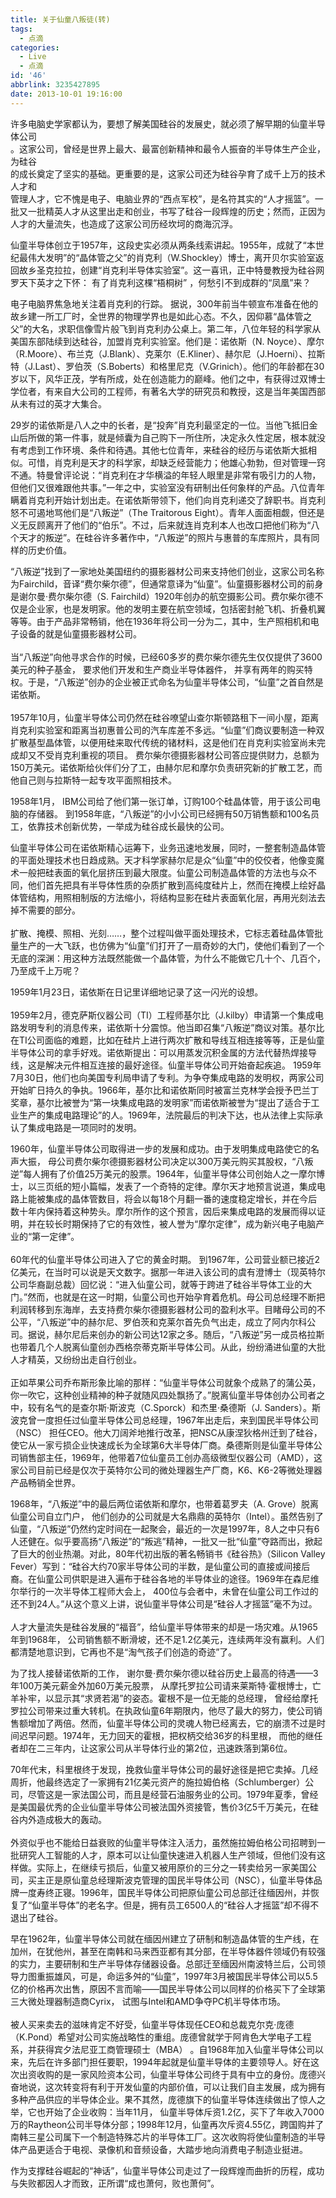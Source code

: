 ```yaml
---
title: 关于仙童八叛徒(转)
tags:
  - 点滴
categories:
  - Live
  - 点滴
id: '46'
abbrlink: 3235427895
date: 2013-10-01 19:16:00
---
```


许多电脑史学家都认为，要想了解美国硅谷的发展史，就必须了解早期的仙童半导体公司  
。这家公司，曾经是世界上最大、最富创新精神和最令人振奋的半导体生产企业，为硅谷  
的成长奠定了坚实的基础。更重要的是，这家公司还为硅谷孕育了成千上万的技术人才和  
管理人才，它不愧是电子、电脑业界的“西点军校”，是名符其实的“人才摇篮”。一批又一批精英人才从这里出走和创业，书写了硅谷一段辉煌的历史；然而，正因为人才的大量流失，也造成了这家公司历经坎坷的商海沉浮。  
  
仙童半导体创立于1957年，这段史实必须从两条线索讲起。1955年，成就了“本世纪最伟大发明”的“晶体管之父”的肖克利（W.Shockley）博士，离开贝尔实验室返回故乡圣克拉拉，创建“肖克利半导体实验室”。这一喜讯，正中特曼教授为硅谷网罗天下英才之下怀： 有了肖克利这棵“梧桐树” ，何愁引不到成群的“凤凰”来？  
  
电子电脑界焦急地关注着肖克利的行踪。 据说，300年前当牛顿宣布准备在他的故乡建一所工厂时，全世界的物理学界也是如此心态。不久，因仰慕“晶体管之父”的大名，求职信像雪片般飞到肖克利办公桌上。第二年，八位年轻的科学家从美国东部陆续到达硅谷，加盟肖克利实验室。他们是：诺依斯（N. Noyce）、摩尔（R.Moore）、布兰克（J.Blank）、克莱尔（E.Kliner）、赫尔尼（J.Hoerni）、拉斯特（J.Last）、罗伯茨（S.Boberts）和格里尼克（V.Grinich）。他们的年龄都在30岁以下，风华正茂，学有所成，处在创造能力的巅峰。他们之中，有获得过双博士学位者，有来自大公司的工程师，有著名大学的研究员和教授，这是当年美国西部从未有过的英才大集合。  
  
29岁的诺依斯是八人之中的长者，是“投奔”肖克利最坚定的一位。当他飞抵旧金山后所做的第一件事，就是倾囊为自己购下一所住所，决定永久性定居，根本就没有考虑到工作环境、条件和待遇。其他七位青年，来硅谷的经历与诺依斯大抵相似。可惜，肖克利是天才的科学家，却缺乏经营能力；他雄心勃勃，但对管理一窍不通。特曼曾评论说：“肖克利在才华横溢的年轻人眼里是非常有吸引力的人物，但他们又很难跟他共事。”一年之中，实验室没有研制出任何象样的产品。八位青年瞒着肖克利开始计划出走。在诺依斯带领下，他们向肖克利递交了辞职书。肖克利怒不可遏地骂他们是“八叛逆”（The Traitorous Eight）。青年人面面相觑，但还是义无反顾离开了他们的“伯乐”。不过，后来就连肖克利本人也改口把他们称为“八个天才的叛逆”。在硅谷许多著作中，“八叛逆”的照片与惠普的车库照片，具有同样的历史价值。  
  
“八叛逆”找到了一家地处美国纽约的摄影器材公司来支持他们创业，这家公司名称为Fairchild，音译“费尔柴尔德”，但通常意译为“仙童”。仙童摄影器材公司的前身是谢尔曼·费尔柴尔德（S. Fairchild）1920年创办的航空摄影公司。费尔柴尔德不仅是企业家，也是发明家。他的发明主要在航空领域，包括密封舱飞机、折叠机翼等等。由于产品非常畅销，他在1936年将公司一分为二，其中，生产照相机和电子设备的就是仙童摄影器材公司。  
   
当“八叛逆”向他寻求合作的时候，已经60多岁的费尔柴尔德先生仅仅提供了3600美元的种子基金， 要求他们开发和生产商业半导体器件， 并享有两年的购买特权。于是，“八叛逆”创办的企业被正式命名为仙童半导体公司，“仙童”之首自然是诺依斯。  
   
1957年10月，仙童半导体公司仍然在硅谷嘹望山查尔斯顿路租下一间小屋，距离肖克利实验室和距离当初惠普公司的汽车库差不多远。“仙童”们商议要制造一种双扩散基型晶体管，以便用硅来取代传统的锗材料，这是他们在肖克利实验室尚未完成却又不受肖克利重视的项目。 费尔柴尔德摄影器材公司答应提供财力，总额为150万美元。诺依斯给伙伴们分了工，由赫尔尼和摩尔负责研究新的扩散工艺，而他自己则与拉斯特一起专攻平面照相技术。  
  
1958年1月， IBM公司给了他们第一张订单，订购100个硅晶体管，用于该公司电脑的存储器。 到1958年底，“八叛逆”的小小公司已经拥有50万销售额和100名员工，依靠技术创新优势，一举成为硅谷成长最快的公司。  
  
仙童半导体公司在诺依斯精心运筹下，业务迅速地发展，同时，一整套制造晶体管的平面处理技术也日趋成熟。天才科学家赫尔尼是众“仙童”中的佼佼者，他像变魔术一般把硅表面的氧化层挤压到最大限度。仙童公司制造晶体管的方法也与众不同，他们首先把具有半导体性质的杂质扩散到高纯度硅片上，然而在掩模上绘好晶体管结构，用照相制版的方法缩小，将结构显影在硅片表面氧化层，再用光刻法去掉不需要的部分。  
   
扩散、掩模、照相、光刻……，整个过程叫做平面处理技术，它标志着硅晶体管批量生产的一大飞跃，也仿佛为“仙童”们打开了一扇奇妙的大门，使他们看到了一个无底的深渊：用这种方法既然能做一个晶体管，为什么不能做它几十个、几百个，乃至成千上万呢？  
  
1959年1月23日，诺依斯在日记里详细地记录了这一闪光的设想。  
   
1959年2月，德克萨斯仪器公司（TI）工程师基尔比（J.kilby）申请第一个集成电路发明专利的消息传来，诺依斯十分震惊。他当即召集“八叛逆”商议对策。基尔比在TI公司面临的难题，比如在硅片上进行两次扩散和导线互相连接等等，正是仙童半导体公司的拿手好戏。诺依斯提出：可以用蒸发沉积金属的方法代替热焊接导线，这是解决元件相互连接的最好途径。仙童半导体公司开始奋起疾追。 1959年7月30日，他们也向美国专利局申请了专利。为争夺集成电路的发明权，两家公司开始旷日持久的争执。1966年，基尔比和诺依斯同时被富兰克林学会授予巴兰丁奖章，基尔比被誉为“第一块集成电路的发明家”而诺依斯被誉为“提出了适合于工业生产的集成电路理论”的人。1969年，法院最后的判决下达，也从法律上实际承认了集成电路是一项同时的发明。  
  
1960年，仙童半导体公司取得进一步的发展和成功。由于发明集成电路使它的名声大振， 母公司费尔柴尔德摄影器材公司决定以300万美元购买其股权，“八叛逆”每人拥有了价值25万美元的股票。1964年，仙童半导体公司创始人之一摩尔博士，以三页纸的短小篇幅，发表了一个奇特的定律。摩尔天才地预言说道，集成电路上能被集成的晶体管数目，将会以每18个月翻一番的速度稳定增长，并在今后数十年内保持着这种势头。摩尔所作的这个预言，因后来集成电路的发展而得以证明，并在较长时期保持了它的有效性，被人誉为“摩尔定律”，成为新兴电子电脑产业的“第一定律”。  
   
60年代的仙童半导体公司进入了它的黄金时期。 到1967年，公司营业额已接近2亿美元，在当时可以说是天文数字。据那一年进入该公司的虞有澄博士（现英特尔公司华裔副总裁）回忆说：“进入仙童公司，就等于跨进了硅谷半导体工业的大门。”然而，也就是在这一时期，仙童公司也开始孕育着危机。母公司总经理不断把利润转移到东海岸，去支持费尔柴尔德摄影器材公司的盈利水平。目睹母公司的不公平，“八叛逆”中的赫尔尼、罗伯茨和克莱尔首先负气出走，成立了阿内尔科公司。据说，赫尔尼后来创办的新公司达12家之多。随后，“八叛逆”另一成员格拉斯也带着几个人脱离仙童创办西格奈蒂克斯半导体公司。从此，纷纷涌进仙童的大批人才精英，又纷纷出走自行创业。  
   
正如苹果公司乔布斯形象比喻的那样：“仙童半导体公司就象个成熟了的蒲公英，你一吹它，这种创业精神的种子就随风四处飘扬了。”脱离仙童半导体创办公司者之中，较有名气的是查尔斯·斯波克（C.Sporck）和杰里·桑德斯（J. Sanders）。斯波克曾一度担任过仙童半导体公司总经理，1967年出走后，来到国民半导体公司（NSC） 担任CEO。他大刀阔斧地推行改革，把NSC从康涅狄格州迁到了硅谷， 使它从一家亏损企业快速成长为全球第6大半导体厂商。桑德斯则是仙童半导体公司销售部主任，1969年，他带着7位仙童员工创办高级微型仪器公司（AMD），这家公司目前已经是仅次于英特尔公司的微处理器生产厂商，K6、K6-2等微处理器产品畅销全世界。  
  
1968年，“八叛逆”中的最后两位诺依斯和摩尔，也带着葛罗夫（A. Grove）脱离仙童公司自立门户， 他们创办的公司就是大名鼎鼎的英特尔（Intel）。虽然告别了仙童，“八叛逆”仍然约定时间在一起聚会，最近的一次是1997年，8人之中只有6人还健在。似乎要高扬“八叛逆”的“叛逃”精神，一批又一批“仙童”夺路而出，掀起了巨大的创业热潮。对此，80年代初出版的著名畅销书《硅谷热》（Silicon Valley Fever）写到：“硅谷大约70家半导体公司的半数，是仙童公司的直接或间接后裔。在仙童公司供职是进入遍布于硅谷各地的半导体业的途径。1969年在森尼维尔举行的一次半导体工程师大会上， 400位与会者中，未曾在仙童公司工作过的还不到24人。”从这个意义上讲，说仙童半导体公司是“硅谷人才摇篮”毫不为过。  
   
人才大量流失是硅谷发展的“福音”，给仙童半导体带来的却是一场灾难。从1965年到1968年， 公司销售额不断滑坡，还不足1.2亿美元，连续两年没有赢利。人们都清楚地意识到，它再也不是“淘气孩子们创造的奇迹”了。  
  
为了找人接替诺依斯的工作， 谢尔曼·费尔柴尔德以硅谷历史上最高的待遇——3年100万美元薪金外加60万美元股票， 从摩托罗拉公司请来莱斯特·霍根博士，亡羊补牢，以显示其“求贤若渴”的姿态。霍根不是一位无能的总经理， 曾经给摩托罗拉公司带来过重大转机。在执政仙童6年期限内，他尽了最大的努力，使公司销售额增加了两倍。然而，仙童半导体公司的灵魂人物已经离去，它的崩溃不过是时间迟早问题。1974年，无力回天的霍根，把权柄交给36岁的科里根， 而他的继任者却在二三年内，让这家公司从半导体行业的第2位，迅速跌落到第6位。  
  
70年代末，科里根终于发现，挽救仙童半导体公司的最好途径是把它卖掉。几经周折，他最终选定了一家拥有21亿美元资产的施拉姆伯格（Schlumberger）公司，尽管这是一家法国公司，而且是经营石油服务业的公司。1979年夏季，曾经是美国最优秀的企业仙童半导体公司被法国外资接管，售价3亿5千万美元，在硅谷内外造成极大的轰动。  
   
外资似乎也不能给日益衰败的仙童半导体注入活力，虽然施拉姆伯格公司招聘到一批研究人工智能的人才，原本可以让仙童快速进入机器人生产领域，但他们没有这样做。实际上，在继续亏损后，仙童又被用原价的三分之一转卖给另一家美国公司，买主正是原仙童总经理斯波克管理的国民半导体公司（NSC），仙童半导体品牌一度寿终正寝。1996年，国民半导体公司把原仙童公司总部迁往缅因州，并恢复了“仙童半导体”的老名字。但是，拥有员工6500人的“硅谷人才摇篮”却不得不退出了硅谷。  
  
早在1962年，仙童半导体公司就在缅因州建立了研制和制造晶体管的生产线，在加州，在犹他州，甚至在南韩和马来西亚都有其分部，在半导体器件领域仍有较强的实力，主要研制和生产半导体存储器设备。总部迁至缅因州南波特兰后，公司领导力图重振雄风，可是，命运多舛的“仙童”，1997年3月被国民半导体公司以5.5亿的价格再次出售，原因不言而喻——国民半导体公司以同样的价格买下了全球第三大微处理器制造商Cyrix， 试图与Intel和AMD争夺PC机半导体市场。  
   
被人买来卖去的滋味肯定不好受，仙童半导体现任CEO和总裁克尔克·庞德（K.Pond）希望对公司实施战略性的重组。庞德曾就学于阿肯色大学电子工程系，并获得宾夕法尼亚工商管理硕士（MBA） 。自1968年加入仙童半导体公司以来，先后在许多部门担任要职，1994年起就是仙童半导体的主要领导人。好在这次出资收购的是一家风险资本公司，仙童半导体公司终于具有中立的身份。庞德兴奋地说，这次转变将有利于开发仙童的内部价值，可以让我们自主发展，成为拥有多种产品供应的半导体企业。果不其然，庞德旗下的仙童半导体连续做出了惊人之举，它也开始了企业收购：当年11月， 仙童半导体斥资1.2亿，买下了年收入7000万的Raytheon公司半导体分部；1998年12月，仙童再次斥资4.55亿，跨国购并了南韩三星公司属下一个制造特殊芯片的半导体工厂。这次收购将使仙童制造的半导体产品更适合于电视、录像机和音频设备，大踏步地向消费电子制造业挺进。  
  
作为支撑硅谷崛起的“神话”，仙童半导体公司走过了一段辉煌而曲折的历程，成功与失败都因人才而致，正所谓“成也萧何，败也萧何”。